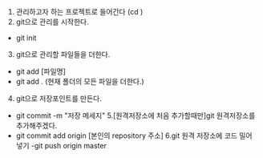 1. 관리하고자 하는 프로젝트로 들어간다 (cd )
2. git으로 관리를 시작한다.
- git init
3. git으로 관리할 파일들을 더한다.
- git add [파일명]
- git add . (현재 폴더의 모든 파일을 더한다.)
4. git으로 저장포인트를 만든다.
- git commit -m "저장 메세지"
5.[원격저장소에 처음 추가할때만]git 원격저장소를 추가해주겠다.
- git commit add origin [본인의 repository 주소]
6.git 원격 저장소에 코드 밀어 넣기
-git push origin master
